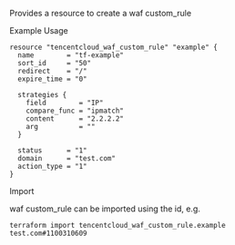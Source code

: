 Provides a resource to create a waf custom_rule

Example Usage

```hcl
resource "tencentcloud_waf_custom_rule" "example" {
  name        = "tf-example"
  sort_id     = "50"
  redirect    = "/"
  expire_time = "0"

  strategies {
    field        = "IP"
    compare_func = "ipmatch"
    content      = "2.2.2.2"
    arg          = ""
  }

  status      = "1"
  domain      = "test.com"
  action_type = "1"
}
```

Import

waf custom_rule can be imported using the id, e.g.

```
terraform import tencentcloud_waf_custom_rule.example test.com#1100310609
```